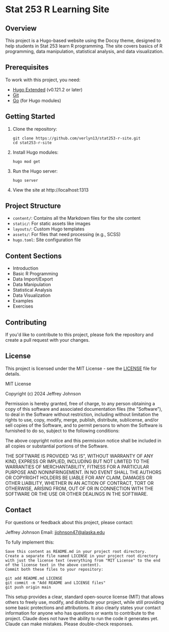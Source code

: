 # Stat 253 R Learning Site

## Overview

This project is a Hugo-based website using the Docsy theme, designed to help students in Stat 253 learn R programming. The site covers basics of R programming, data manipulation, statistical analysis, and data visualization.

## Prerequisites

To work with this project, you need:

- [Hugo Extended](https://gohugo.io/getting-started/installing/) (v0.121.2 or later)
- [Git](https://git-scm.com/downloads)
- [Go](https://golang.org/doc/install) (for Hugo modules)

## Getting Started

1. Clone the repository:
   ```
   git clone https://github.com/verlyn13/stat253-r-site.git
   cd stat253-r-site
   ```

2. Install Hugo modules:
   ```
   hugo mod get
   ```

3. Run the Hugo server:
   ```
   hugo server
   ```

4. View the site at http://localhost:1313

## Project Structure

- `content/`: Contains all the Markdown files for the site content
- `static/`: For static assets like images
- `layouts/`: Custom Hugo templates
- `assets/`: For files that need processing (e.g., SCSS)
- `hugo.toml`: Site configuration file

## Content Sections

- Introduction
- Basic R Programming
- Data Import/Export
- Data Manipulation
- Statistical Analysis
- Data Visualization
- Examples
- Exercises

## Contributing

If you'd like to contribute to this project, please fork the repository and create a pull request with your changes.

## License

This project is licensed under the MIT License - see the [LICENSE](LICENSE) file for details.

MIT License

Copyright (c) 2024 Jeffrey Johnson

Permission is hereby granted, free of charge, to any person obtaining a copy
of this software and associated documentation files (the "Software"), to deal
in the Software without restriction, including without limitation the rights
to use, copy, modify, merge, publish, distribute, sublicense, and/or sell
copies of the Software, and to permit persons to whom the Software is
furnished to do so, subject to the following conditions:

The above copyright notice and this permission notice shall be included in all
copies or substantial portions of the Software.

THE SOFTWARE IS PROVIDED "AS IS", WITHOUT WARRANTY OF ANY KIND, EXPRESS OR
IMPLIED, INCLUDING BUT NOT LIMITED TO THE WARRANTIES OF MERCHANTABILITY,
FITNESS FOR A PARTICULAR PURPOSE AND NONINFRINGEMENT. IN NO EVENT SHALL THE
AUTHORS OR COPYRIGHT HOLDERS BE LIABLE FOR ANY CLAIM, DAMAGES OR OTHER
LIABILITY, WHETHER IN AN ACTION OF CONTRACT, TORT OR OTHERWISE, ARISING FROM,
OUT OF OR IN CONNECTION WITH THE SOFTWARE OR THE USE OR OTHER DEALINGS IN THE
SOFTWARE.

## Contact

For questions or feedback about this project, please contact:

Jeffrey Johnson
Email: jjohnson47@alaska.edu

To fully implement this:

    Save this content as README.md in your project root directory.
    Create a separate file named LICENSE in your project root directory with just the license text (everything from "MIT License" to the end of the license text in the above content).
    Commit both these files to your repository:

    git add README.md LICENSE
    git commit -m "Add README and LICENSE files"
    git push origin main

This setup provides a clear, standard open-source license (MIT) that allows others to freely use, modify, and distribute your project, while still providing some basic protections and attributions. It also clearly states your contact information for anyone who has questions or wants to contribute to the project.
Claude does not have the ability to run the code it generates yet.
Claude can make mistakes. Please double-check responses.


